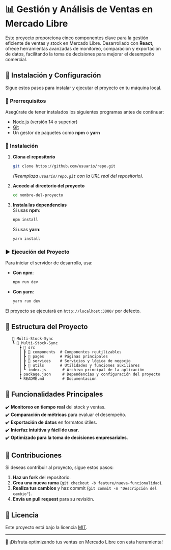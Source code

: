 # 📊 Gestión y Análisis de Ventas en Mercado Libre

Este proyecto proporciona cinco componentes clave para la gestión eficiente de ventas y stock en Mercado Libre. Desarrollado con **React**, ofrece herramientas avanzadas de monitoreo, comparación y exportación de datos, facilitando la toma de decisiones para mejorar el desempeño comercial.

## 🚀 Instalación y Configuración

Sigue estos pasos para instalar y ejecutar el proyecto en tu máquina local.

### 📌 Prerrequisitos

Asegúrate de tener instalados los siguientes programas antes de continuar:

- [Node.js](https://nodejs.org/) (versión 14 o superior)
- [Git](https://git-scm.com/)
- Un gestor de paquetes como **npm** o **yarn**

### 🔧 Instalación

1. **Clona el repositorio**

   ```bash
   git clone https://github.com/usuario/repo.git
   ```

   _(Reemplaza `usuario/repo.git` con la URL real del repositorio)._

2. **Accede al directorio del proyecto**

   ```bash
   cd nombre-del-proyecto
   ```

3. **Instala las dependencias**  
   Si usas **npm**:
   ```bash
   npm install
   ```
   Si usas **yarn**:
   ```bash
   yarn install
   ```

### ▶️ Ejecución del Proyecto

Para iniciar el servidor de desarrollo, usa:

- **Con npm**:
  ```bash
  npm run dev
  ```
- **Con yarn**:
  ```bash
  yarn run dev
  ```

El proyecto se ejecutará en `http://localhost:3000/` por defecto.

## 📂 Estructura del Proyecto

```
   📂 Multi-Stock-Sync
   ┗ 📂 Multi-Stock-Sync
      ┣ 📂 src
      ┃ ┣ 📂 components  # Componentes reutilizables
      ┃ ┣ 📂 pages       # Páginas principales
      ┃ ┣ 📂 services    # Servicios y lógica de negocio
      ┃ ┣ 📂 utils       # Utilidades y funciones auxiliares
      ┃ ┗ index.js       # Archivo principal de la aplicación
      ┣ package.json     # Dependencias y configuración del proyecto
      ┗ README.md        # Documentación
```

## 📌 Funcionalidades Principales

✔️ **Monitoreo en tiempo real** del stock y ventas.  
✔️ **Comparación de métricas** para evaluar el desempeño.  
✔️ **Exportación de datos** en formatos útiles.  
✔️ **Interfaz intuitiva y fácil de usar**.  
✔️ **Optimizado para la toma de decisiones empresariales**.

## 🤝 Contribuciones

Si deseas contribuir al proyecto, sigue estos pasos:

1. **Haz un fork** del repositorio.
2. **Crea una nueva rama** (`git checkout -b feature/nueva-funcionalidad`).
3. **Realiza tus cambios** y haz commit (`git commit -m "Descripción del cambio"`).
4. **Envía un pull request** para su revisión.

## 📜 Licencia

Este proyecto está bajo la licencia [MIT](https://opensource.org/licenses/MIT).

---

🚀 ¡Disfruta optimizando tus ventas en Mercado Libre con esta herramienta!

